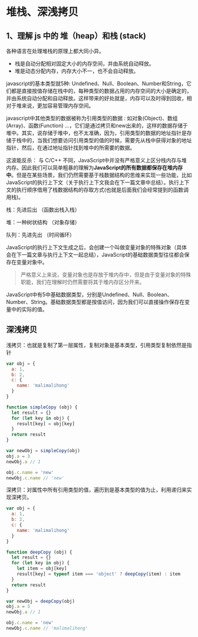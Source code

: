 # 堆栈、深浅拷贝

## 1、理解 js 中的 堆（heap）和栈 (stack)

各种语言在处理堆栈的原理上都大同小异。

* 栈是自动分配相对固定大小的内存空间，并由系统自动释放。
* 堆是动态分配内存，内存大小不一，也不会自动释放。

javascript的基本类型就5种: Undefined、Null、Boolean、Number和String，它们都是直接按值存储在栈中的，每种类型的数据占用的内存空间的大小是确定的，并由系统自动分配和自动释放。这样带来的好处就是，内存可以及时得到回收，相对于堆来说，更加容易管理内存空间。

javascript中其他类型的数据被称为引用类型的数据 : 如对象(Object)、数组(Array)、函数(Function) …，它们是通过拷贝和new出来的，这样的数据存储于堆中。其实，说存储于堆中，也不太准确，因为，引用类型的数据的地址指针是存储于栈中的，当我们想要访问引用类型的值的时候，需要先从栈中获得对象的地址指针，然后，在通过地址指针找到堆中的所需要的数据。

这波能反杀：
与 C/C++ 不同，JavaScript中并没有严格意义上区分栈内存与堆内存。因此我们可以简单粗暴的理解为**JavaScript的所有数据都保存在堆内存中**。但是在某些场景，我们仍然需要基于栈数据结构的思维来实现一些功能，比如JavaScript的执行上下文（关于执行上下文我会在下一篇文章中总结）。执行上下文的执行顺序借用了栈数据结构的存取方式(也就是后面我们会经常提到的函数调用栈)。

栈：先进后出 （函数出栈入栈）

堆：一种树状结构 （对象存储）

队列：先进先出 （时间循环）

JavaScript的执行上下文生成之后，会创建一个叫做变量对象的特殊对象（具体会在下一篇文章与执行上下文一起总结），JavaScript的基础数据类型往往都会保存在变量对象中。

> 严格意义上来说，变量对象也是存放于堆内存中，但是由于变量对象的特殊职能，我们在理解时仍然需要将其于堆内存区分开来。

JavaScript中有5中基础数据类型，分别是Undefined、Null、Boolean、Number、String。基础数据类型都是按值访问，因为我们可以直接操作保存在变量中的实际的值。

## 深浅拷贝

浅拷贝：也就是复制了第一层属性，复制对象是基本类型，引用类型复制依然是指针

```js
var obj = {
  a: 1,
  b: 2,
  c: {
    name: 'malimalihong'
  }
}

function simpleCopy (obj) {
  let result = {}
  for (let key in obj) {
    result[key] = obj[key]
  }
  return result
}

var newObj = simpleCopy(obj)
obj.a = 3
newObj.a // 1

obj.c.name = 'new'
newObj.c.name // 'new'
```

深拷贝：对属性中所有引用类型的值，遍历到是基本类型的值为止，利用递归来实现深拷贝。

```js
var obj = {
  a: 1,
  b: 2,
  c: {
    name: 'malimalihong'
  }
}

function deepCopy (obj) {
  let result = {}
  for (let key in obj) {
    let item = obj[key]
    result[key] = typeof item === 'object' ? deepCopy(item) : item
  }
  return result
}

var newObj = deepCopy(obj)
obj.a = 3
newObj.a // 1

obj.c.name = 'new'
newObj.c.name // 'malimalihong'
```
